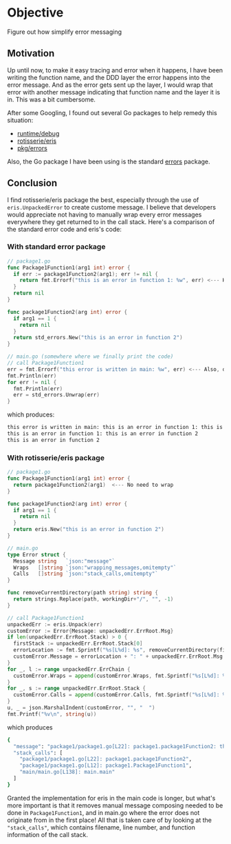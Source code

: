 # Objective
Figure out how simplify error messaging

## Motivation
Up until now, to make it easy tracing and error when it happens, I have been writing the function name, and the DDD layer
the error happens into the error message. And as the error gets sent up the layer, I would wrap that error with another
message indicating that function name and the layer it is in. This was a bit cumbersome.

After some Googling, I found out several Go packages to help remedy this situation:
- [runtime/debug](https://pkg.go.dev/runtime/debug@go1.21.0)
- [rotisserie/eris](https://pkg.go.dev/github.com/rotisserie/eris)
- [pkg/errors](https://pkg.go.dev/github.com/pkg/errors)

Also, the Go package I have been using is the standard [errors](https://pkg.go.dev/errors) package.

## Conclusion
I find rotisserie/eris package the best, especially through the use of `eris.UnpackedError` to create custome message.
I believe that developers would appreciate not having to manually wrap every error messages everywhere they get returned to in the call stack.
Here's a comparison of the standard error code and eris's code:
### With standard error package
```go
// package1.go
func Package1Function1(arg1 int) error {
  if err := package1Function2(arg1); err != nil {
    return fmt.Errorf("this is an error in function 1: %w", err) <--- Here developer needs to remember to wrap
  }
  return nil
}

func package1Function2(arg int) error {
  if arg1 == 1 {
    return nil
  }
  return std_errors.New("this is an error in function 2")
}

// main.go (somewhere where we finally print the code)
// call Package1Function1
err = fmt.Errorf("this error is written in main: %w", err) <--- Also, developer needs to wrap here
fmt.Println(err)
for err != nil {
  fmt.Println(err)
  err = std_errors.Unwrap(err)
}
```
which produces:
```bash
this error is written in main: this is an error in function 1: this is an error in function 2
this is an error in function 1: this is an error in function 2
this is an error in function 2
```

### With rotisserie/eris package
```go
// package1.go
func Package1Function1(arg1 int) error {
  return package1Function2(arg1)  <--- No need to wrap
}

func package1Function2(arg int) error {
  if arg1 == 1 {
    return nil
  }
  return eris.New("this is an error in function 2")
}

// main.go
type Error struct {
  Message string   `json:"message"`
  Wraps   []string `json:"wrapping_messages,omitempty"`
  Calls   []string `json:"stack_calls,omitempty"`
}

func removeCurrentDirectory(path string) string {
  return strings.Replace(path, workingDir+"/", "", -1)
}

// call Package1Function1
unpackedErr := eris.Unpack(err)
customError := Error{Message: unpackedErr.ErrRoot.Msg}
if len(unpackedErr.ErrRoot.Stack) > 0 {
  firstStack := unpackedErr.ErrRoot.Stack[0]
  errorLocation := fmt.Sprintf("%s[L%d]: %s", removeCurrentDirectory(firstStack.File), firstStack.Line, firstStack.Name)
  customError.Message = errorLocation + ": " + unpackedErr.ErrRoot.Msg
}
for _, l := range unpackedErr.ErrChain {
  customError.Wraps = append(customError.Wraps, fmt.Sprintf("%s[L%d]: %s: %s", removeCurrentDirectory(l.Frame.File), l.Frame.Line, l.Frame.Name, l.Msg))
}
for _, s := range unpackedErr.ErrRoot.Stack {
  customError.Calls = append(customError.Calls, fmt.Sprintf("%s[L%d]: %s", removeCurrentDirectory(s.File), s.Line, s.Name))
}
u, _ = json.MarshalIndent(customError, "", "  ")
fmt.Printf("%v\n", string(u))
```
which produces
```bash
{
  "message": "package1/package1.go[L22]: package1.package1Function2: this is an error in function 2",
  "stack_calls": [
    "package1/package1.go[L22]: package1.package1Function2",
    "package1/package1.go[L12]: package1.Package1Function1",
    "main/main.go[L138]: main.main"
  ]
}
```

Granted the implementation for eris in the main code is longer, but what's more important is that it removes manual message composing needed to be done in
`Package1Function1`, and in main.go where the error does not originate from in the first place!
All that is taken care of by looking at the `"stack_calls"`, which contains filename, line number, and function information of the call stack.
